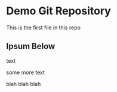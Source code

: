 # Demo Git Repository
This is the first file in this repo
## Ipsum Below

text

some more text

blah blah blah